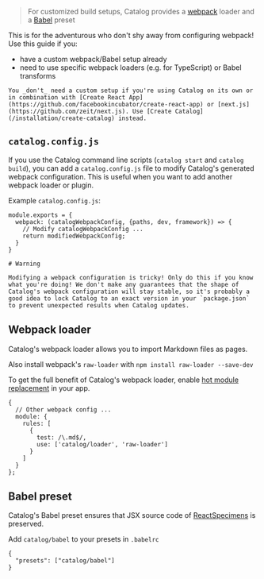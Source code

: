 > For customized build setups, Catalog provides a [webpack](https://webpack.js.org/) loader and a [Babel](http://babeljs.io/) preset

This is for the adventurous who don't shy away from configuring webpack! Use this guide if you:

- have a custom webpack/Babel setup already
- need to use specific webpack loaders (e.g. for TypeScript) or Babel transforms

```hint|directive
You _don't_ need a custom setup if you're using Catalog on its own or in combination with [Create React App](https://github.com/facebookincubator/create-react-app) or [next.js](https://github.com/zeit/next.js). Use [Create Catalog](/installation/create-catalog) instead.
```

## `catalog.config.js`

If you use the Catalog command line scripts (`catalog start` and `catalog build`), you can add a `catalog.config.js` file to modify Catalog's generated webpack configuration. This is useful when you want to add another webpack loader or plugin.

Example `catalog.config.js`:

```code|lang-js
module.exports = {
  webpack: (catalogWebpackConfig, {paths, dev, framework}) => {
    // Modify catalogWebpackConfig ...
    return modifiedWebpackConfig;
  }
}
```

```hint|warning
# Warning

Modifying a webpack configuration is tricky! Only do this if you know what you're doing! We don't make any guarantees that the shape of Catalog's webpack configuration will stay stable, so it's probably a good idea to lock Catalog to an exact version in your `package.json` to prevent unexpected results when Catalog updates.
```

## Webpack loader

Catalog's webpack loader allows you to import Markdown files as pages.

Also install webpack's `raw-loader` with `npm install raw-loader --save-dev`

To get the full benefit of Catalog's webpack loader, enable [hot module replacement](https://webpack.js.org/guides/hot-module-replacement/) in your app.

```code|lang-javascript
{
  // Other webpack config ...
  module: {
    rules: [
      {
        test: /\.md$/,
        use: ['catalog/loader', 'raw-loader']
      }
    ]
  }
};
```

## Babel preset

Catalog's Babel preset ensures that JSX source code of [ReactSpecimens](/specimens/react) is preserved.

Add `catalog/babel` to your presets in `.babelrc`

```code|lang-javascript
{
  "presets": ["catalog/babel"]
}
```
